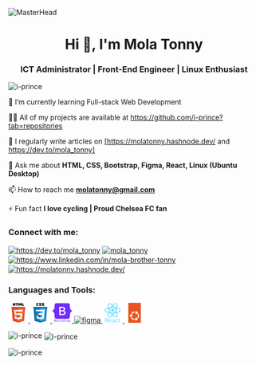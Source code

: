 ![MasterHead](https://miro.medium.com/v2/resize:fit:1358/1*vhoE-Yw2HgrlScZmR_L1zA.gif)
<h1 align="center">Hi 👋, I'm Mola Tonny</h1>
<h3 align="center">ICT Administrator | Front-End Engineer | Linux Enthusiast</h3>
<p align="left"> <img src="https://komarev.com/ghpvc/?username=i-prince&label=Profile%20views&color=0e75b6&style=flat" alt="i-prince" /> </p>
🌱 I’m currently learning Full-stack Web Development

👨‍💻 All of my projects are available at https://github.com/i-prince?tab=repositories

📝 I regularly write articles on [https://molatonny.hashnode.dev/ and https://dev.to/mola_tonny]

💬 Ask me about **HTML, CSS, Bootstrap, Figma, React, Linux (Ubuntu Desktop)**

📫 How to reach me **molatonny@gmail.com**

⚡ Fun fact **I love cycling | Proud Chelsea FC fan**

<h3 align="left">Connect with me:</h3>
<p align="left">
<a href="https://dev.to/mola_tonny" target="blank"><img align="center" src="https://raw.githubusercontent.com/rahuldkjain/github-profile-readme-generator/master/src/images/icons/Social/devto.svg" alt="https://dev.to/mola_tonny" height="30" width="40" /></a>
<a href="https://twitter.com/mola_tonny" target="blank"><img align="center" src="https://raw.githubusercontent.com/rahuldkjain/github-profile-readme-generator/master/src/images/icons/Social/twitter.svg" alt="mola_tonny" height="30" width="40" /></a>
<a href="https://www.linkedin.com/in/mola-brother-tonny" target="blank"><img align="center" src="https://raw.githubusercontent.com/rahuldkjain/github-profile-readme-generator/master/src/images/icons/Social/linked-in-alt.svg" alt="https://www.linkedin.com/in/mola-brother-tonny" height="30" width="40" /></a>
<a href="https://hashnode.com/@molatonny" target="blank"><img align="center" src="https://raw.githubusercontent.com/rahuldkjain/github-profile-readme-generator/master/src/images/icons/Social/hashnode.svg" alt="https://molatonny.hashnode.dev/" height="30" width="40" /></a>
</p>
<h3 align="left">Languages and Tools:</h3>
<p align="left"> 
  <a href="https://www.w3.org/html/" target="_blank" rel="noreferrer"> 
    <img src="https://raw.githubusercontent.com/devicons/devicon/master/icons/html5/html5-original-wordmark.svg" alt="html5" width="40" height="40"/> 
  </a> 
  <a href="https://www.w3schools.com/css/" target="_blank" rel="noreferrer"> 
    <img src="https://raw.githubusercontent.com/devicons/devicon/master/icons/css3/css3-original-wordmark.svg" alt="css3" width="40" height="40"/> 
  </a> 
  <a href="https://getbootstrap.com" target="_blank" rel="noreferrer"> 
    <img src="https://raw.githubusercontent.com/devicons/devicon/master/icons/bootstrap/bootstrap-plain-wordmark.svg" alt="bootstrap" width="40" height="40"/> 
  </a> 
  <a href="https://www.figma.com/" target="_blank" rel="noreferrer"> 
    <img src="https://www.vectorlogo.zone/logos/figma/figma-icon.svg" alt="figma" width="40" height="40"/> 
  </a>
  <a href="https://reactjs.org/" target="_blank" rel="noreferrer"> 
    <img src="https://raw.githubusercontent.com/devicons/devicon/master/icons/react/react-original-wordmark.svg" alt="react" width="40" height="40"/> 
  </a>
  <a href="https://www.ubuntu.com/" target="_blank" rel="noreferrer"> 
    <img src="https://raw.githubusercontent.com/devicons/devicon/master/icons/ubuntu/ubuntu-plain.svg" alt="ubuntu" width="40" height="40"/> 
  </a>
</p>
<p><img align="left" src="https://github-readme-stats.vercel.app/api/top-langs?username=i-prince&show_icons=true&locale=en&layout=compact" alt="i-prince" /></p>
<p>&nbsp;<img align="center" src="https://github-readme-stats.vercel.app/api?username=i-prince&show_icons=true&locale=en" alt="i-prince" /></p>
<p><img align="center" src="https://github-readme-streak-stats.herokuapp.com/?user=i-prince&" alt="i-prince" /></p>
